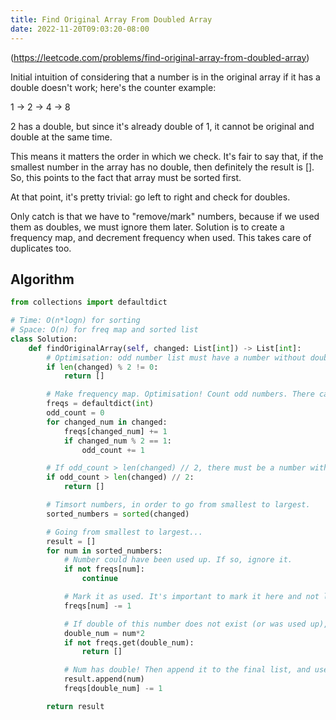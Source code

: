 ```yaml
---
title: Find Original Array From Doubled Array
date: 2022-11-20T09:03:20-08:00
---
```


(https://leetcode.com/problems/find-original-array-from-doubled-array)

Initial intuition of considering that a number is in the original array if it has a double doesn't work; here's
the counter example:

1 -> 2 -> 4 -> 8

2 has a double, but since it's already double of 1, it cannot be original and double at the same time.

This means it matters the order in which we check. It's fair to say that, if the smallest number in the array has
no double, then definitely the result is []. So, this points to the fact that array must be sorted first.

At that point, it's pretty trivial: go left to right and check for doubles.

Only catch is that we have to "remove/mark" numbers, because if we used them as doubles, we must ignore them later.
Solution is to create a frequency map, and decrement frequency when used. This takes care of duplicates too.


## Algorithm

```python
from collections import defaultdict

# Time: O(n*logn) for sorting
# Space: O(n) for freq map and sorted list
class Solution:
    def findOriginalArray(self, changed: List[int]) -> List[int]:
        # Optimisation: odd number list must have a number without double
        if len(changed) % 2 != 0:
            return []

        # Make frequency map. Optimisation! Count odd numbers. There cannot be more than half the list.
        freqs = defaultdict(int)
        odd_count = 0
        for changed_num in changed:
            freqs[changed_num] += 1
            if changed_num % 2 == 1:
                odd_count += 1

        # If odd_count > len(changed) // 2, there must be a number without a double.
        if odd_count > len(changed) // 2:
            return []

        # Timsort numbers, in order to go from smallest to largest.
        sorted_numbers = sorted(changed)

        # Going from smallest to largest...
        result = []
        for num in sorted_numbers:
            # Number could have been used up. If so, ignore it.
            if not freqs[num]:
                continue

            # Mark it as used. It's important to mark it here and not later, because 0*2 == 0.
            freqs[num] -= 1

            # If double of this number does not exist (or was used up), then this is not a doubled array.
            double_num = num*2
            if not freqs.get(double_num):
                return []

            # Num has double! Then append it to the final list, and use up the double.
            result.append(num)
            freqs[double_num] -= 1

        return result

```



